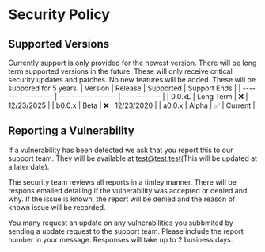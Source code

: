 # Security Policy

## Supported Versions

Currently support is only provided for the newest version.
There will be long term supported versions in the future. These will only receive critical security updates and patches. No new features will be added. These will be suppored for 5 years.
| Version | Release   | Supported          | Support Ends |
| ------- | --------- | ------------------ | ------------ |
| 0.0.xL  | Long Term | :x:                | 12/23/2025   |
| b0.0.x  | Beta      | :x:                | 12/23/2020   |
| a0.0.x  | Alpha     | :white_check_mark: | Current      |


## Reporting a Vulnerability

If a vulnerability has been detected we ask that you report this to our support team. They will be available at test@test.test(This will be updated at a later date).

The security team reviews all reports in a timley manner. There will be respons emailed detailing if the vulnerability was accepted or denied and why. If the issue is known, the report will be denied and the reason of known issue will be recorded.

You many request an update on any vulnerabilities you subbmited by sending a update request to the support team. Please include the report number in your message. Responses will take up to 2 business days.
